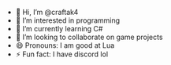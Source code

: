 - 👋 Hi, I’m @craftak4
- 👀 I’m interested in programming
- 🌱 I’m currently learning C#
- 💞️ I’m looking to collaborate on game projects
- 😄 Pronouns: I am good at Lua
- ⚡ Fun fact: I have discord lol

<!---
craftak4/craftak4 is a ✨ special ✨ repository because its `README.md` (this file) appears on your GitHub profile.
You can click the Preview link to take a look at your changes.
--->
